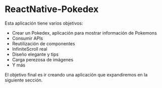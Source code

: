 # ReactNative-Pokedex

Esta aplicación tiene varios objetivos:
- Crear un Pokedex, aplicación para mostrar información de Pokemons
- Consumir APIs
- Reutilización de componentes
- InfiniteScroll real
- Diseño elegante y tips
- Carga perezosa de imágenes
- Y más

El objetivo final es ir creando una aplicación que expandiremos
en la siguiente sección.
